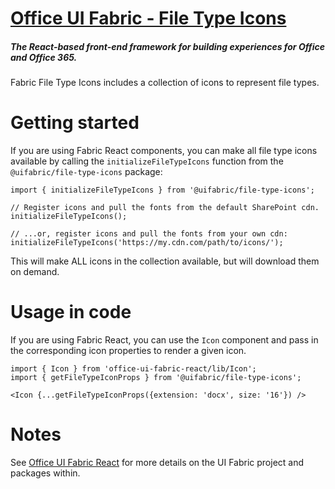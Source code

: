 # [Office UI Fabric - File Type Icons](http://dev.office.com/fabric)

##### The React-based front-end framework for building experiences for Office and Office 365.

Fabric File Type Icons includes a collection of icons to represent file types.


# Getting started

If you are using Fabric React components, you can make all file type icons available by calling the `initializeFileTypeIcons` function from the `@uifabric/file-type-icons` package:

```tsx
import { initializeFileTypeIcons } from '@uifabric/file-type-icons';

// Register icons and pull the fonts from the default SharePoint cdn.
initializeFileTypeIcons();

// ...or, register icons and pull the fonts from your own cdn:
initializeFileTypeIcons('https://my.cdn.com/path/to/icons/');
```

This will make ALL icons in the collection available, but will download them on demand.

# Usage in code

If you are using Fabric React, you can use the `Icon` component and pass in the corresponding icon properties to render a given icon.

```tsx
import { Icon } from 'office-ui-fabric-react/lib/Icon';
import { getFileTypeIconProps } from '@uifabric/file-type-icons';

<Icon {...getFileTypeIconProps({extension: 'docx', size: '16'}) />
```

# Notes

See [Office UI Fabric React](http://github.com/OfficeDev/office-ui-fabric-react) for more details on the UI Fabric project and packages within.
